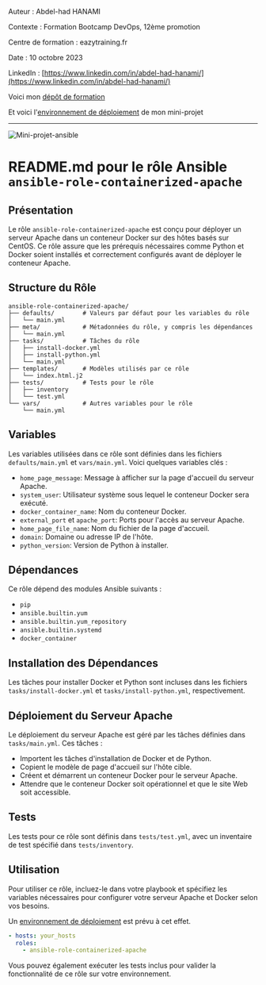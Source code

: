 Auteur : Abdel-had HANAMI

Contexte : Formation Bootcamp DevOps, 12ème promotion

Centre de formation : eazytraining.fr

Date : 10 octobre 2023

LinkedIn : [https://www.linkedin.com/in/abdel-had-hanami/](https://www.linkedin.com/in/abdel-had-hanami/)

Voici mon [dépôt de formation](https://github.com/Abdel-had/ansible-training)

Et voici l'[environnement de déploiement](https://github.com/Abdel-had/mini-projet-ansible-role-containerized-apache) de mon mini-projet

------------

![Mini-projet-ansible](https://github.com/Abdel-had/ansible-role-containerized-apache/assets/101605739/f5a62325-778f-46db-abd3-ee1ba8c4e1c3)

# README.md pour le rôle Ansible `ansible-role-containerized-apache`

## Présentation

Le rôle `ansible-role-containerized-apache` est conçu pour déployer un serveur Apache dans un conteneur Docker sur des hôtes basés sur CentOS. Ce rôle assure que les prérequis nécessaires comme Python et Docker soient installés et correctement configurés avant de déployer le conteneur Apache.

## Structure du Rôle

```plaintext
ansible-role-containerized-apache/
├── defaults/        # Valeurs par défaut pour les variables du rôle
│   └── main.yml
├── meta/            # Métadonnées du rôle, y compris les dépendances
│   └── main.yml
├── tasks/           # Tâches du rôle
│   ├── install-docker.yml
│   ├── install-python.yml
│   └── main.yml
├── templates/       # Modèles utilisés par ce rôle
│   └── index.html.j2
├── tests/           # Tests pour le rôle
│   ├── inventory
│   └── test.yml
└── vars/            # Autres variables pour le rôle
    └── main.yml
```

## Variables

Les variables utilisées dans ce rôle sont définies dans les fichiers `defaults/main.yml` et `vars/main.yml`. Voici quelques variables clés :

- `home_page_message`: Message à afficher sur la page d'accueil du serveur Apache.
- `system_user`: Utilisateur système sous lequel le conteneur Docker sera exécuté.
- `docker_container_name`: Nom du conteneur Docker.
- `external_port` et `apache_port`: Ports pour l'accès au serveur Apache.
- `home_page_file_name`: Nom du fichier de la page d'accueil.
- `domain`: Domaine ou adresse IP de l'hôte.
- `python_version`: Version de Python à installer.

## Dépendances

Ce rôle dépend des modules Ansible suivants :

- `pip`
- `ansible.builtin.yum`
- `ansible.builtin.yum_repository`
- `ansible.builtin.systemd`
- `docker_container`

## Installation des Dépendances

Les tâches pour installer Docker et Python sont incluses dans les fichiers `tasks/install-docker.yml` et `tasks/install-python.yml`, respectivement.

## Déploiement du Serveur Apache

Le déploiement du serveur Apache est géré par les tâches définies dans `tasks/main.yml`. Ces tâches :

- Importent les tâches d'installation de Docker et de Python.
- Copient le modèle de page d'accueil sur l'hôte cible.
- Créent et démarrent un conteneur Docker pour le serveur Apache.
- Attendre que le conteneur Docker soit opérationnel et que le site Web soit accessible.

## Tests

Les tests pour ce rôle sont définis dans `tests/test.yml`, avec un inventaire de test spécifié dans `tests/inventory`.

## Utilisation

Pour utiliser ce rôle, incluez-le dans votre playbook et spécifiez les variables nécessaires pour configurer votre serveur Apache et Docker selon vos besoins.

Un [environnement de déploiement](https://github.com/Abdel-had/mini-projet-ansible-role-containerized-apache) est prévu à cet effet.

```yaml
- hosts: your_hosts
  roles:
    - ansible-role-containerized-apache
```

Vous pouvez également exécuter les tests inclus pour valider la fonctionnalité de ce rôle sur votre environnement.
